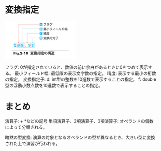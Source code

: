 # 変換指定
![alt text](image.png)

フラグ: 0が指定されていると、数値の前に余白があるときに0をつめて表示する。
最小フィールド幅: 最低限の表示文字数の指定。
精度: 表示する最小の桁数の指定。
変換指定子:
    d: int型の整数を10進数で表示することの指定。
    f: double型の浮動小数点数を10進数で表示することの指定。


# まとめ
演算子: + *などの記号
単項演算子、2項演算子、3項演算子: オペランドの個数によって分類される。

暗黙の型変換: 演算の対象となるオペランドの型が異なるとき、大きい型に変換された上で演習が行われる。
